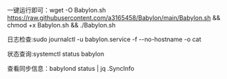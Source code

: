 一键运行即可：wget -O Babylon.sh https://raw.githubusercontent.com/a3165458/Babylon/main/Babylon.sh && chmod +x Babylon.sh && ./Babylon.sh

日志检查:sudo journalctl -u babylon.service -f --no-hostname -o cat

状态查询:systemctl status babylon

查看同步信息：babylond status | jq .SyncInfo
